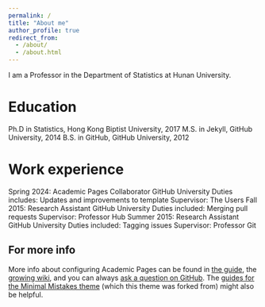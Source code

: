 ```yaml
---
permalink: /
title: "About me"
author_profile: true
redirect_from: 
  - /about/
  - /about.html
---
```


I am a Professor in the Department of Statistics at Hunan University. 


Education
======
Ph.D in Statistics, Hong Kong Biptist University, 2017
M.S. in Jekyll, GitHub University, 2014
B.S. in GitHub, GitHub University, 2012

Work experience
======
Spring 2024: Academic Pages Collaborator
GitHub University
Duties includes: Updates and improvements to template
Supervisor: The Users
Fall 2015: Research Assistant
GitHub University
Duties included: Merging pull requests
Supervisor: Professor Hub
Summer 2015: Research Assistant
GitHub University
Duties included: Tagging issues
Supervisor: Professor Git


For more info
------
More info about configuring Academic Pages can be found in [the guide](https://academicpages.github.io/markdown/), the [growing wiki](https://github.com/academicpages/academicpages.github.io/wiki), and you can always [ask a question on GitHub](https://github.com/academicpages/academicpages.github.io/discussions). The [guides for the Minimal Mistakes theme](https://mmistakes.github.io/minimal-mistakes/docs/configuration/) (which this theme was forked from) might also be helpful.
